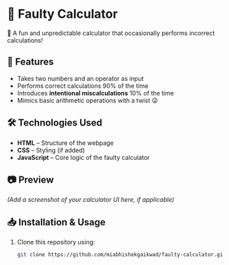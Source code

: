 # 🧮 Faulty Calculator

🚀 A fun and unpredictable calculator that occasionally performs incorrect calculations!  

## 📌 Features

- Takes two numbers and an operator as input  
- Performs correct calculations 90% of the time  
- Introduces **intentional miscalculations** 10% of the time  
- Mimics basic arithmetic operations with a twist 😜  

## 🛠️ Technologies Used

- **HTML** – Structure of the webpage  
- **CSS** – Styling (if added)  
- **JavaScript** – Core logic of the faulty calculator  

## 📷 Preview

*(Add a screenshot of your calculator UI here, if applicable)*  

## 📥 Installation & Usage

1. Clone this repository using:  
   ```bash
   git clone https://github.com/miabhishekgaikwad/faulty-calculator.git
